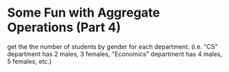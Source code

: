 # Some Fun with Aggregate Operations (Part 4)
 get the the number of students by gender for each department. (i.e. "CS" department has 2 males, 3 females, "Economics" department has 4 males, 5 females, etc.)